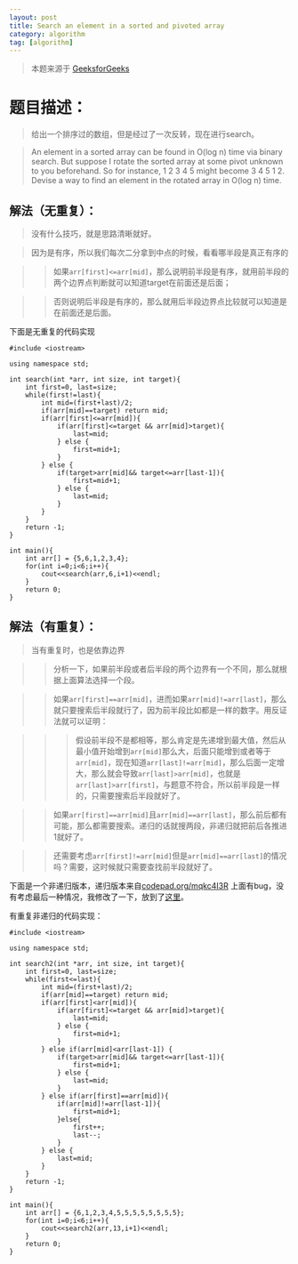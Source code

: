 ```yaml
---
layout: post
title: Search an element in a sorted and pivoted array
category: algorithm
tag: [algorithm]
---
```


> 本题来源于 [GeeksforGeeks](http://www.geeksforgeeks.org/search-an-element-in-a-sorted-and-pivoted-array/)

# 题目描述：

> 给出一个排序过的数组，但是经过了一次反转，现在进行search。

> An element in a sorted array can be found in O(log n) time via binary search. But suppose I rotate the sorted array at some pivot unknown to you beforehand. So for instance, 1 2 3 4 5 might become 3 4 5 1 2. Devise a way to find an element in the rotated array in O(log n) time.

## 解法（无重复）：

> 没有什么技巧，就是思路清晰就好。

> 因为是有序，所以我们每次二分拿到中点的时候，看看哪半段是真正有序的

>> 如果`arr[first]<=arr[mid]`，那么说明前半段是有序，就用前半段的两个边界点判断就可以知道target在前面还是后面；

>> 否则说明后半段是有序的，那么就用后半段边界点比较就可以知道是在前面还是后面。

下面是无重复的代码实现

```
#include <iostream>

using namespace std;

int search(int *arr, int size, int target){
	int first=0, last=size;
	while(first!=last){
		int mid=(first+last)/2;
		if(arr[mid]==target) return mid;
		if(arr[first]<=arr[mid]){
			if(arr[first]<=target && arr[mid]>target){
				last=mid;
			} else {
				first=mid+1;
			}
		} else {
			if(target>arr[mid]&& target<=arr[last-1]){
				first=mid+1;
			} else {
				last=mid;
			}
		}
	}
	return -1;
}

int main(){
	int arr[] = {5,6,1,2,3,4};
	for(int i=0;i<6;i++){
		cout<<search(arr,6,i+1)<<endl;
	}
	return 0;
}
```

## 解法（有重复）：

> 当有重复时，也是依靠边界

>> 分析一下，如果前半段或者后半段的两个边界有一个不同，那么就根据上面算法选择一个段。

>> 如果`arr[first]==arr[mid]`，进而如果`arr[mid]!=arr[last]`，那么就只要搜索后半段就行了，因为前半段比如都是一样的数字。用反证法就可以证明：

>>> 假设前半段不是都相等，那么肯定是先递增到最大值，然后从最小值开始增到`arr[mid]`那么大，后面只能增到或者等于`arr[mid]`，现在知道`arr[last]!=arr[mid]`，那么后面一定增大，那么就会导致`arr[last]>arr[mid]`，也就是`arr[last]>arr[first]`，与题意不符合，所以前半段是一样的，只需要搜索后半段就好了。

>> 如果`arr[first]==arr[mid]`且`arr[mid]==arr[last]`，那么前后都有可能，那么都需要搜索。递归的话就搜两段，非递归就把前后各推进1就好了。

>> 还需要考虑`arr[first]!=arr[mid]`但是`arr[mid]==arr[last]`的情况吗？需要，这时候就只需要查找前半段就好了。

下面是一个非递归版本，递归版本来自[codepad.org/mqkc4I3R](http://codepad.org/mqkc4I3R) 上面有bug，没有考虑最后一种情况，我修改了一下，放到了[这里](http://codepad.org/Qljz60Fl)。

有重复非递归的代码实现：

```
#include <iostream>

using namespace std;

int search2(int *arr, int size, int target){
	int first=0, last=size;
	while(first<=last){
		int mid=(first+last)/2;
		if(arr[mid]==target) return mid;
		if(arr[first]<arr[mid]){
			if(arr[first]<=target && arr[mid]>target){
				last=mid;
			} else {
				first=mid+1;
			}
		} else if(arr[mid]<arr[last-1]) {
			if(target>arr[mid]&& target<=arr[last-1]){
				first=mid+1;
			} else {
				last=mid;
			}
		} else if(arr[first]==arr[mid]){
			if(arr[mid]!=arr[last-1]){
				first=mid+1;
			}else{
				first++;
                last--;
			}
		} else {
			last=mid;
		}
	}
	return -1;
}

int main(){
	int arr[] = {6,1,2,3,4,5,5,5,5,5,5,5,5};
	for(int i=0;i<6;i++){
		cout<<search2(arr,13,i+1)<<endl;
	}
	return 0;
}
```

